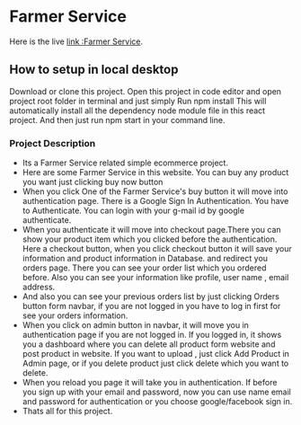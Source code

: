# Farmer Service

Here is the live [link :Farmer Service](https://farmers-services.web.app/).

## How to setup in local desktop

Download or clone this project. Open this project in code editor and open project root folder in terminal and just simply Run npm install
This will automatically install all the dependency node module file in this react project.
And then just run npm start in your command line.

### Project Description

- Its a Farmer Service related simple ecommerce project.
- Here are some Farmer Service in this website. You can buy any product you want just clicking buy now button
- When you click One of the Farmer Service's buy button it will move into authentication page. There is a Google Sign In Authentication. You have to Authenticate. You can login with your g-mail id by google authenticate.
- When you authenticate it will move into checkout page.There you can show your product item which you clicked before the authentication. Here a checkout button, when you click checkout button it will save your information and product information in Database. and redirect you orders page. There you can see your order list which you ordered before. Also you can see your information like profile, user name , email address.
- And also you can see your previous orders list by just clicking Orders button form navbar, if you are not logged in you have to log in first for see your orders information.
- When you click on admin button in navbar, it will move you in authentication page if you are not logged in. If you logged in, it shows you a dashboard where you can delete all product form website and post product in website. If you want to upload , just click Add Product in Admin page, or if you delete product just click delete which you want to delete.
- When you reload you page it will take you in authentication. If before you sign up with your email and password, now you can use name email and password for authentication or you choose google/facebook sign in.
- Thats all for this project.
